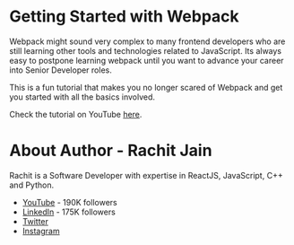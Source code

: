 # Getting Started with Webpack
Webpack might sound very complex to many frontend developers who are still learning other tools and technologies related to JavaScript. Its always easy to postpone learning webpack until you want to advance your career into Senior Developer roles.

This is a fun tutorial that makes you no longer scared of Webpack and get you started with all the basics involved.

Check the tutorial on YouTube [here](https://youtube.com/rachitjain). 

# About Author - Rachit Jain
Rachit is a Software Developer with expertise in ReactJS, JavaScript, C++ and Python.
* [YouTube](https://youtube.com/rachitjain) - 190K followers
* [LinkedIn](https://linkedIn.com/rachitiitr) - 175K followers
* [Twitter](https://twitter.com/rachitiitr)
* [Instagram](https://instagram.com/rachitiitr)
